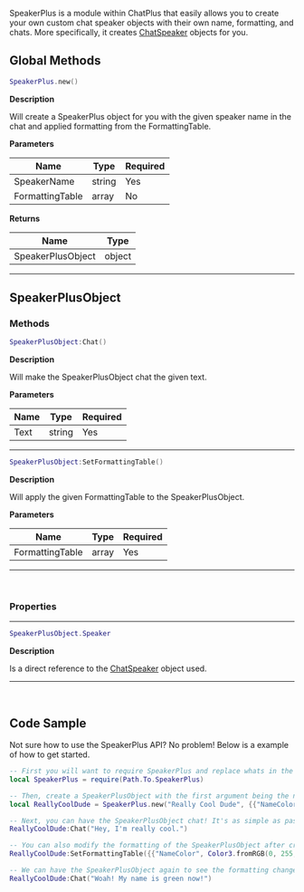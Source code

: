 <!-- TODO: Convert the tables for parameters and returned values to the style in Cooldown's documentation -->

SpeakerPlus is a module within ChatPlus that easily allows you to create your own custom chat speaker objects with their own name, formatting, and chats. More specifically, it creates [ChatSpeaker](https://developer.roblox.com/en-us/articles/Lua-Chat-System/API/ChatSpeaker) objects for you.

## Global Methods

```lua
SpeakerPlus.new()
```

**Description** <div>
Will create a SpeakerPlus object for you with the given speaker name in the chat and applied formatting from the FormattingTable.

**Parameters**

| Name | Type | Required |
| --- | --- | --- |
| SpeakerName | string | Yes |
| FormattingTable | array | No |

**Returns**

| Name | Type |
| --- | --- |
| SpeakerPlusObject | object |

---------------

## SpeakerPlusObject

### Methods

```lua
SpeakerPlusObject:Chat()
```

**Description** <div>
Will make the SpeakerPlusObject chat the given text.

**Parameters**

| Name | Type | Required |
| --- | --- | --- |
| Text | string | Yes |

---------------

```lua
SpeakerPlusObject:SetFormattingTable()
```

**Description** <div>
Will apply the given FormattingTable to the SpeakerPlusObject.

**Parameters**

| Name | Type | Required |
| --- | --- | --- |
| FormattingTable | array | Yes |

---------------

<br>

### Properties

---------------

```lua
SpeakerPlusObject.Speaker
```

**Description** <div>
Is a direct reference to the [ChatSpeaker](https://developer.roblox.com/en-us/articles/Lua-Chat-System/API/ChatSpeaker) object used.

---------------

<br>

## Code Sample

Not sure how to use the SpeakerPlus API? No problem! Below is a example of how to get started.

```lua
-- First you will want to require SpeakerPlus and replace whats in the require currently with the path to the SpeakerPlus module (wherever it is for you)
local SpeakerPlus = require(Path.To.SpeakerPlus)

-- Then, create a SpeakerPlusObject with the first argument being the name in the chat and the second being a FormattingTable (which is optional)
local ReallyCoolDude = SpeakerPlus.new("Really Cool Dude", {{"NameColor", Color3.fromRGB(255, 0, 0)}})

-- Next, you can have the SpeakerPlusObject chat! It's as simple as passing in a string to be said.
ReallyCoolDude:Chat("Hey, I'm really cool.")

-- You can also modify the formatting of the SpeakerPlusObject after creation with a FormattingTable!
ReallyCoolDude:SetFormattingTable({{"NameColor", Color3.fromRGB(0, 255, 0)}})

-- We can have the SpeakerPlusObject again to see the formatting changes.
ReallyCoolDude:Chat("Woah! My name is green now!")
```